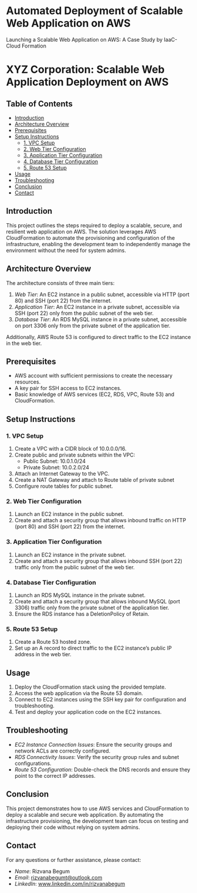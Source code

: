 # Automated Deployment of Scalable Web Application on AWS
Launching a Scalable Web Application on AWS: A Case Study by IaaC- Cloud Formation

# XYZ Corporation: Scalable Web Application Deployment on AWS

## Table of Contents
- [Introduction](#introduction)
- [Architecture Overview](#architecture-overview)
- [Prerequisites](#prerequisites)
- [Setup Instructions](#setup-instructions)
  - [1. VPC Setup](#1-vpc-setup)
  - [2. Web Tier Configuration](#2-web-tier-configuration)
  - [3. Application Tier Configuration](#3-application-tier-configuration)
  - [4. Database Tier Configuration](#4-database-tier-configuration)
  - [5. Route 53 Setup](#5-route-53-setup)
- [Usage](#usage)
- [Troubleshooting](#troubleshooting)
- [Conclusion](#conclusion)
- [Contact](#contact)

## Introduction
This project outlines the steps required to deploy a scalable, secure, and resilient web application on AWS. The solution leverages AWS CloudFormation to automate the provisioning and configuration of the infrastructure, enabling the development team to independently manage the environment without the need for system admins.

## Architecture Overview
The architecture consists of three main tiers:
1. *Web Tier*: An EC2 instance in a public subnet, accessible via HTTP (port 80) and SSH (port 22) from the internet.
2. *Application Tier*: An EC2 instance in a private subnet, accessible via SSH (port 22) only from the public subnet of the web tier.
3. *Database Tier*: An RDS MySQL instance in a private subnet, accessible on port 3306 only from the private subnet of the application tier.

Additionally, AWS Route 53 is configured to direct traffic to the EC2 instance in the web tier.

## Prerequisites
- AWS account with sufficient permissions to create the necessary resources.
- A key pair for SSH access to EC2 instances.
- Basic knowledge of AWS services (EC2, RDS, VPC, Route 53) and CloudFormation.

## Setup Instructions

### 1. VPC Setup
1. Create a VPC with a CIDR block of 10.0.0.0/16.
2. Create public and private subnets within the VPC:
   - Public Subnet: 10.0.1.0/24
   - Private Subnet: 10.0.2.0/24
3. Attach an Internet Gateway to the VPC.
4. Create a NAT Gateway and attach to Route table of private subnet
5. Configure route tables for public subnet.

### 2. Web Tier Configuration
1. Launch an EC2 instance in the public subnet.
2. Create and attach a security group that allows inbound traffic on HTTP (port 80) and SSH (port 22) from the internet.

### 3. Application Tier Configuration
1. Launch an EC2 instance in the private subnet.
2. Create and attach a security group that allows inbound SSH (port 22) traffic only from the public subnet of the web tier.

### 4. Database Tier Configuration
1. Launch an RDS MySQL instance in the private subnet.
2. Create and attach a security group that allows inbound MySQL (port 3306) traffic only from the private subnet of the application tier.
3. Ensure the RDS instance has a DeletionPolicy of Retain.

### 5. Route 53 Setup
1. Create a Route 53 hosted zone.
2. Set up an A record to direct traffic to the EC2 instance’s public IP address in the web tier.

## Usage
1. Deploy the CloudFormation stack using the provided template.
2. Access the web application via the Route 53 domain.
3. Connect to EC2 instances using the SSH key pair for configuration and troubleshooting.
4. Test and deploy your application code on the EC2 instances.

## Troubleshooting
- *EC2 Instance Connection Issues*: Ensure the security groups and network ACLs are correctly configured.
- *RDS Connectivity Issues*: Verify the security group rules and subnet configurations.
- *Route 53 Configuration*: Double-check the DNS records and ensure they point to the correct IP addresses.

## Conclusion
This project demonstrates how to use AWS services and CloudFormation to deploy a scalable and secure web application. By automating the infrastructure provisioning, the development team can focus on testing and deploying their code without relying on system admins.

## Contact
For any questions or further assistance, please contact:

- *Name*: Rizvana Begum
- *Email*: rizvanabegumt@outlook.com
- *LinkedIn*: www.linkedin.com/in/rizvanabegum


